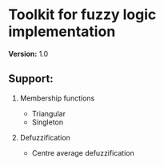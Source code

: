 Toolkit for fuzzy logic implementation
=======================================

__Version:__ 1.0

Support:
--------

1. Membership functions
    * Triangular
    * Singleton

2. Defuzzification
    * Centre average defuzzification
